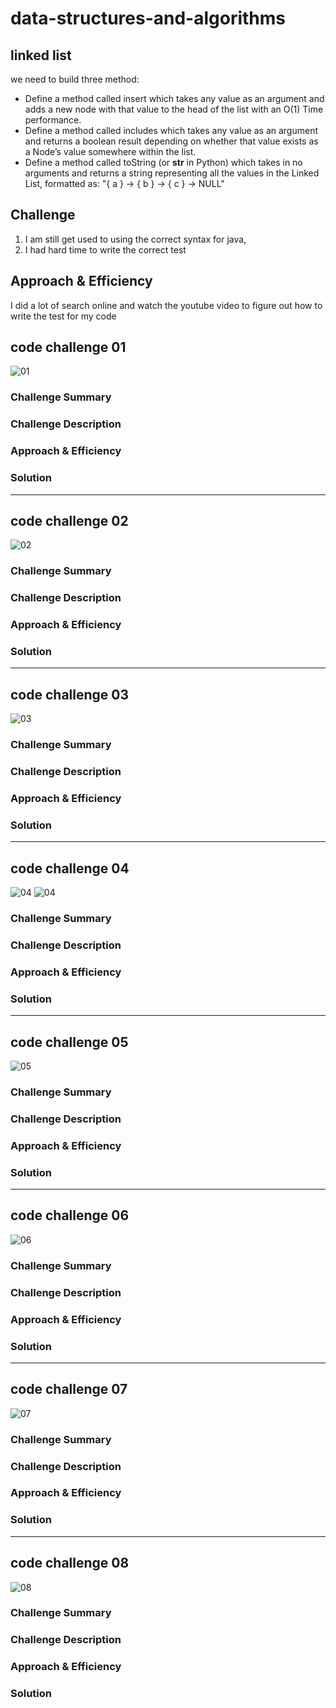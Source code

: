 # data-structures-and-algorithms

## linked list
we need to build three method:
* Define a method called insert which takes any value as an argument and adds a new node with that value to the head of the list with an O(1) Time performance.
* Define a method called includes which takes any value as an argument and returns a boolean result depending on whether that value exists as a Node’s value somewhere within the list.
* Define a method called toString (or __str__ in Python) which takes in no arguments and returns a string representing all the values in the Linked List, formatted as:
"{ a } -> { b } -> { c } -> NULL"
## Challenge
1. I am still get used to using the correct syntax for java,
2. I had hard time to write the correct test 

## Approach & Efficiency
I did a lot of search online and watch the youtube video to figure out how to write the test for my code 

## code challenge 01
![01](img/01.jpg)

### Challenge Summary
<!-- Short summary or background information -->

### Challenge Description
<!-- Description of the challenge -->

### Approach & Efficiency
<!-- What approach did you take? Why? What is the Big O space/time for this approach? -->

### Solution
<!-- Embedded whiteboard image -->

<hr>

## code challenge 02
![02](img/02.jpg)

### Challenge Summary
<!-- Short summary or background information -->

### Challenge Description
<!-- Description of the challenge -->

### Approach & Efficiency
<!-- What approach did you take? Why? What is the Big O space/time for this approach? -->

### Solution
<!-- Embedded whiteboard image -->

<hr>

## code challenge 03
![03](img/03.jpg)


### Challenge Summary
<!-- Short summary or background information -->

### Challenge Description
<!-- Description of the challenge -->

### Approach & Efficiency
<!-- What approach did you take? Why? What is the Big O space/time for this approach? -->

### Solution
<!-- Embedded whiteboard image -->

<hr>

## code challenge 04
![04](img/04.2.jpg)
![04](img/04.jpg)

### Challenge Summary
<!-- Short summary or background information -->

### Challenge Description
<!-- Description of the challenge -->

### Approach & Efficiency
<!-- What approach did you take? Why? What is the Big O space/time for this approach? -->

### Solution
<!-- Embedded whiteboard image -->

<hr>

## code challenge 05

![05](img/05.jpg)

### Challenge Summary
<!-- Short summary or background information -->

### Challenge Description
<!-- Description of the challenge -->

### Approach & Efficiency
<!-- What approach did you take? Why? What is the Big O space/time for this approach? -->

### Solution
<!-- Embedded whiteboard image -->

<hr>

## code challenge 06 
![06](img/06.jpg)

### Challenge Summary
<!-- Short summary or background information -->

### Challenge Description
<!-- Description of the challenge -->

### Approach & Efficiency
<!-- What approach did you take? Why? What is the Big O space/time for this approach? -->

### Solution
<!-- Embedded whiteboard image -->


<hr>

## code challenge 07 
![07](img/07.jpg)

### Challenge Summary
<!-- Short summary or background information -->

### Challenge Description
<!-- Description of the challenge -->

### Approach & Efficiency
<!-- What approach did you take? Why? What is the Big O space/time for this approach? -->

### Solution
<!-- Embedded whiteboard image -->

<hr>

## code challenge 08
![08](img/08.jpg)
### Challenge Summary
<!-- Short summary or background information -->

### Challenge Description
<!-- Description of the challenge -->

### Approach & Efficiency
<!-- What approach did you take? Why? What is the Big O space/time for this approach? -->

### Solution
<!-- Embedded whiteboard image -->
